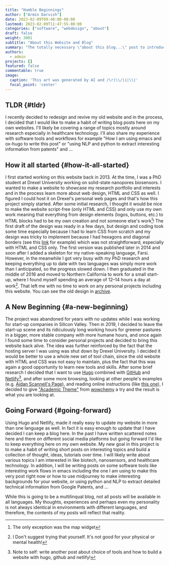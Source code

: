 ```yaml
---
title: "Humble Beginnings"
author: ["Armin Darvish"]
date: 2023-02-09T09:40:00-08:00
lastmod: 2023-02-09T11:47:55-08:00
categories: ["software", "webdesign", "about"]
draft: false
weight: 3001
subtitle: "About this Website and Blog"
summary: "The totally necessary \"about this blog...\" post to introduce this website and blog"
authors:
  - admin
projects: []
featured: false
commentable: true
image:
  caption: 'This art was generated by AI and /\r|\\/|i|\\|'
  focal_point: 'center'
---
```


## **TLDR** {#tldr}

I recently decided to redesign and revive my old website and in the process, I decided that I would like to make a habit of writing blog posts here on my own websites. I'll likely be covering a range of topics mostly around research especially in healthcare technology. I'll also share my experience with software tools and workflows for example "How I am using emacs and ox-hugo to write this post" or "using NLP and python to extract interesting information from patents" and ...


## **How it all started** {#how-it-all-started}

I first started working on this website back in 2013. At the time, I was a PhD student at Drexel University working on solid-state nanopores biosensors. I wanted to make a website to showcase my research portfolio and interests and in the process learn more about web design, HTML and CSS as well. I figured I could host it on Drexel's personal web pages and that's how this project simply started. After some initial research, I thought it would be nice to make the website script-free (only HTML and CSS) and only use my own work meaning that everything from design elements (logos, buttons, etc.) to HTML blocks had to be my own creation and not someone else's work[^fn:1]! The first draft of the design was ready in a few days, but design and coding took some time especially because I had to learn CSS from scratch and my design was tricky to implement because I had hexagons and diagonal borders (see this [link](https://archive.armindarvish.com/research.html) for example) which was not straightforward, especially with HTML and CSS only. The first version was published later in 2014 and soon after I added a skeleton for my native-speaking language, Farsi. However, in the meanwhile I got very busy with my PhD research and keeping everything up to date with two languages was simply more work than I anticipated, so the progress slowed down. I then graduated in the middle of 2016 and moved to Northern California to work for a small start-up, where I found myself spending an average of 12–14 hours a day at work[^fn:2]. That left me with no time to work on any personal projects including this website. You can see the old design in [archive](https://archive.armindarvish.com/).


## **A New Beginning** {#a-new-beginning}

The project was abandoned for years with no updates while I was working for start-up companies in Silicon Valley. Then in 2019, I decided to leave the start-up scene and its ridiculously long working hours for greener pastures in a bigger, more stable company with more humane hours, and once again I found some time to consider personal projects and decided to bring this website back alive. The idea was further reinforced by the fact that the hosting server I was using was shut down by Drexel University. I decided it would be better to use a whole new set of tool chain, since the old website with HTML and CSS was not easy to maintain, plus the fact that this was again a good opportunity to learn new tools and skills. After some brief research I decided that I want to use [Hugo](https://gohugo.io/) combined with [GitHub](https://www.github.com/) and [Netlify](https://www.netlify.com/)[^fn:3], and after some more browsing, looking at other people's examples (e.g. [Aidan Scannell's Page](https://www.aidanscannell.com/)), and reading online instructions (like [this one](https://www.dsquintana.blog/create-an-academic-website-free-easy-2020/)), I decided to give ["Academic Theme"](https://academic-demo.netlify.app/) from [wowchemy](https://wowchemy.com/) a try and the result is what you are looking at.


## **Going Forward** {#going-forward}

Using Hugo and Netlify, made it really easy to update my website in more than one language as well. In fact it is easy enough to update that I have decided I can keep a blog here. In the past I have written scattered notes here and there on different social media platforms but going forward I'd like to keep everything here on my own website. My new goal in this project is to make a habit of writing short posts on interesting topics and build a collection of thought, ideas, tutorials over time. I will likely write about various topics I am interested in like biotech, nanosensors, and healthcare technology.  In addition, I will be writing posts on some software tools like interesting work flows in emacs including the one I am using to make this very post right now or how to use midjourney to make interesting backgrounds for your website, or using python and NLP to extract detailed technical information from Google Patents, and ...

While this is going to be a multilinqual blog, not all posts will be available in all languages.  My thoughts, experiences and perhaps even my personality is not always identical in environments with different languages, and therefore, the contents of my posts will reflect that reality.

[^fn:1]: The only exception was the map widget
[^fn:2]: I Don't suggest trying that yourself. It's not good for your physical or mental health!
[^fn:3]: Note to self: write another post about choice of tools and how to build a website with hugo, github and netlify!